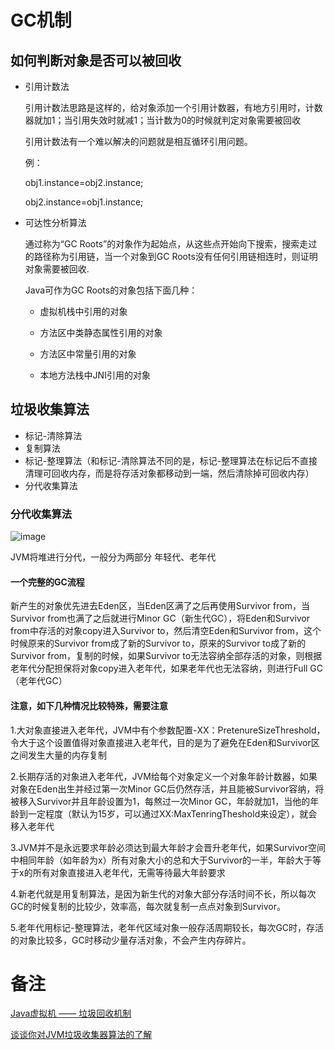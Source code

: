 # GC机制
## 如何判断对象是否可以被回收
* 引用计数法

    引用计数法思路是这样的，给对象添加一个引用计数器，有地方引用时，计数器就加1；当引用失效时就减1；当计数为0的时候就判定对象需要被回收

    引用计数法有一个难以解决的问题就是相互循环引用问题。

    例：

    obj1.instance=obj2.instance;

    obj2.instance=obj1.instance;

* 可达性分析算法

  通过称为“GC Roots”的对象作为起始点，从这些点开始向下搜索，搜索走过的路径称为引用链，当一个对象到GC Roots没有任何引用链相连时，则证明对象需要被回收.

    Java可作为GC Roots的对象包括下面几种：

    * 虚拟机栈中引用的对象

    * 方法区中类静态属性引用的对象
    * 方法区中常量引用的对象
    * 本地方法栈中JNI引用的对象

## 垃圾收集算法
* 标记-清除算法
* 复制算法
* 标记-整理算法（和标记-清除算法不同的是，标记-整理算法在标记后不直接清理可回收内存，而是将存活对象都移动到一端，然后清除掉可回收内存）
* 分代收集算法

### 分代收集算法
![image](https://img-blog.csdnimg.cn/20191021230952436.png "")

JVM将堆进行分代，一般分为两部分
年轻代、老年代

#### 一个完整的GC流程
新产生的对象优先进去Eden区，当Eden区满了之后再使用Survivor from，当Survivor from也满了之后就进行Minor GC（新生代GC），将Eden和Survivor from中存活的对象copy进入Survivor to，然后清空Eden和Survivor from，这个时候原来的Survivor from成了新的Survivor to，原来的Survivor to成了新的Survivor from，复制的时候，如果Survivor to无法容纳全部存活的对象，则根据老年代分配担保将对象copy进入老年代，如果老年代也无法容纳，则进行Full GC（老年代GC）

#### 注意，如下几种情况比较特殊，需要注意

1.大对象直接进入老年代，JVM中有个参数配置-XX：PretenureSizeThreshold，令大于这个设置值得对象直接进入老年代，目的是为了避免在Eden和Survivor区之间发生大量的内存复制

2.长期存活的对象进入老年代，JVM给每个对象定义一个对象年龄计数器，如果对象在Eden出生并经过第一次Minor GC后仍然存活，并且能被Survivor容纳，将被移入Survivor并且年龄设置为1，每熬过一次Minor GC，年龄就加1，当他的年龄到一定程度（默认为15岁，可以通过XX:MaxTenringTheshold来设定），就会移入老年代

3.JVM并不是永远要求年龄必须达到最大年龄才会晋升老年代，如果Survivor空间中相同年龄（如年龄为x）所有对象大小的总和大于Survivor的一半，年龄大于等于x的所有对象直接进入老年代，无需等待最大年龄要求

4.新老代就是用复制算法，是因为新生代的对象大部分存活时间不长，所以每次GC的时候复制的比较少，效率高，每次就复制一点点对象到Survivor。

5.老年代用标记-整理算法，老年代区域对象一般存活周期较长，每次GC时，存活的对象比较多，GC时移动少量存活对象，不会产生内存碎片。

# 备注
[Java虚拟机 —— 垃圾回收机制](https://juejin.im/post/59c4dd2c5188257e705338cb)

[谈谈你对JVM垃圾收集器算法的了解](https://juejin.im/post/5cc442cd6fb9a032265103e1)